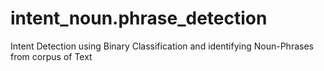 # intent_noun.phrase_detection
Intent Detection using Binary Classification and identifying Noun-Phrases from corpus of Text
